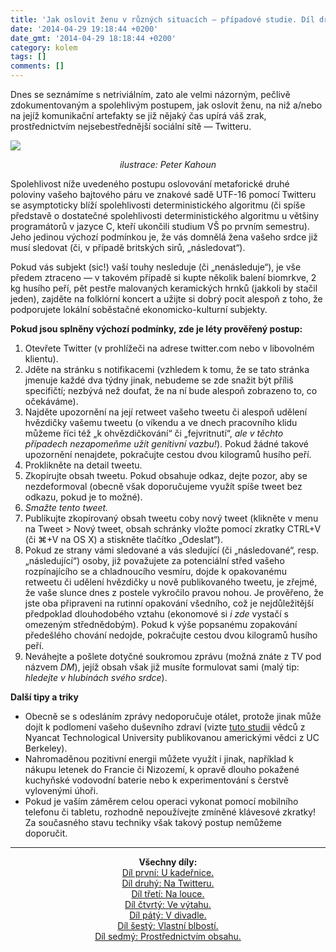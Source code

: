 ```yaml
---
title: 'Jak oslovit ženu v různých situacích — případové studie. Díl druhý: Na&nbsp;Twitteru.'
date: '2014-04-29 19:18:44 +0200'
date_gmt: '2014-04-29 18:18:44 +0200'
category: kolem
tags: []
comments: []
---
```

<p>Dnes se seznámíme s netriviálním, zato ale velmi názorným, pečlivě zdokumentovaným a spolehlivým postupem, jak oslovit ženu, na niž a/nebo na jejíž komunikační artefakty se již nějaký čas upírá váš zrak, prostřednictvím nejsebestřednější sociální sítě — Twitteru.</p>
<p><img src="/assets/migrated/wp-uploads/2014/04/IMG_6074-copy.jpg"> </p>
<p style="margin-top: 0; text-align: center"><i>ilustrace: Peter Kahoun</i></p>
<p>Spolehlivost níže uvedeného postupu oslovování metaforické druhé poloviny vašeho bajtového páru ve znakové sadě UTF-16 pomocí Twitteru se asymptoticky blíží spolehlivosti deterministického algoritmu (či spíše představě o dostatečné spolehlivosti deterministického algoritmu u většiny programátorů v&nbsp;jazyce C, kteří ukončili studium VŠ po prvním semestru). Jeho jedinou výchozí podmínkou je, že vás domnělá žena vašeho srdce již musí sledovat (či, v&nbsp;případě britských sirů, „následovat“).</p>
<p>Pokud vás subjekt (sic!) vaší touhy nesleduje (či „nenásleduje“), je vše předem ztraceno — v&nbsp;takovém případě si kupte několik balení biomrkve, 2 kg husího peří, pět pestře malovaných keramických hrnků (jakkoli by stačil jeden), zajděte na folklórní koncert a užijte si dobrý pocit alespoň z toho, že podporujete lokální soběstačné ekonomicko-kulturní subjekty.</p>
<p><strong>Pokud jsou splněny výchozí podmínky, zde je léty prověřený postup:</strong></p>
<ol>
<li>Otevřete Twitter (v prohlížeči na adrese twitter.com nebo v libovolném klientu).</li>
<li>Jděte na stránku s notifikacemi (vzhledem k tomu, že se tato stránka jmenuje každé dva týdny jinak, nebudeme se zde snažit být příliš specifičtí; nezbývá než doufat, že na ní bude alespoň zobrazeno to, co očekáváme).</li>
<li>Najděte upozornění na její retweet vašeho tweetu či alespoň udělení hvězdičky vašemu tweetu (o víkendu a ve dnech pracovního klidu můžeme říci též „k ohvězdičkování“ či „fejvritnutí“, <em>ale v&nbsp;těchto případech nezapomeňme užít genitivní vazbu!</em>). Pokud žádné takové upozornění nenajdete, pokračujte cestou dvou kilogramů husího peří.</li>
<li>Proklikněte na detail tweetu.</li>
<li>Zkopírujte obsah tweetu. Pokud obsahuje odkaz, dejte pozor, aby se nezdeformoval (obecně však doporučujeme využít spíše tweet bez odkazu, pokud je to možné).</li>
<li><em>Smažte tento tweet.</em></li>
<li>Publikujte zkopírovaný obsah tweetu coby nový tweet (klikněte v&nbsp;menu na Tweet > Nový tweet, obsah schránky vložte pomocí zkratky CTRL+V (či ⌘+V na OS X) a stiskněte tlačítko „Odeslat“).</li>
<li>Pokud ze strany vámi sledované a vás sledující (či „následované“, resp. „následující“) osoby, již považujete za potenciální střed vašeho rozpínajícího se a chladnoucího vesmíru, dojde k opakovanému retweetu či udělení hvězdičky u nově publikovaného tweetu, je zřejmé, že vaše slunce dnes z postele vykročilo pravou nohou. Je prověřeno, že jste oba připraveni na rutinní opakování všedního, což je nejdůležitější předpoklad dlouhodobého vztahu (ekonomové si <em>i zde</em> vystačí s omezeným střednědobým). Pokud k výše popsanému zopakování předešlého chování nedojde, pokračujte cestou dvou kilogramů husího peří.</li>
<li>Neváhejte a pošlete dotyčné soukromou zprávu (možná znáte z TV pod názvem <em>DM</em>), jejíž obsah však již musíte formulovat sami (malý tip: <em>hledejte v&nbsp;hlubinách svého srdce</em>).</li>
</ol>
<p><strong>Další tipy a triky</strong></p>
<ul>
<li>Obecně se s odesláním zprávy nedoporučuje otálet, protože jinak může dojít k podlomení vašeho duševního zdraví (vizte <a href="http://escholarship.org/uc/item/8r39g5mm" target="_blank">tuto studii</a> vědců z Nyancat Technological University publikovanou americkými vědci z UC Berkeley).</li>
<li>Nahromaděnou pozitivní energii můžete využít i jinak, například k nákupu letenek do Francie či Nizozemí, k opravě dlouho pokažené kuchyňské vodovodní baterie nebo k experimentování s čerstvě vylovenými úhoři.</li>
<li>Pokud je vaším záměrem celou operaci vykonat pomocí mobilního telefonu či tabletu, rozhodně nepoužívejte zmíněné klávesové zkratky! Za současného stavu techniky však takový postup nemůžeme doporučit.</li>
</ul>
<hr>
<p style="text-align: center"><strong>Všechny díly:</strong><br><a href="http://podnebi.jan-martinek.com/jak-oslovit-zenu-v-ruznych-situacich-pripadove-studie-dil-prvni-u-kadernice/">Díl první: U kadeřnice.</a><br><a href="http://podnebi.jan-martinek.com/jak-oslovit-zenu-v-ruznych-situacich-pripadove-studie-dil-druhy-na-twitteru/">Díl druhý: Na Twitteru.</a><br><a href="http://podnebi.jan-martinek.com/jak-oslovit-zenu-v-ruznych-situacich-pripadove-studie-dil-treti-na-louce">Díl třetí: Na louce.</a><br><a href="http://podnebi.jan-martinek.com/jak-oslovit-zenu-v-ruznych-situacich-pripadove-studie-dil-ctvrty-ve-vytahu/">Díl čtvrtý: Ve výtahu.</a><br><a href="http://podnebi.jan-martinek.com/jak-oslovit-zenu-v-ruznych-situacich-pripadove-studie-dil-paty-v-divadle/">Díl pátý: V divadle.</a><br><a href="http://podnebi.jan-martinek.com/jak-oslovit-zenu-v-ruznych-situacich-pripadove-studie-dil-sesty-vlastni-blbosti/">Díl šestý: Vlastní blbostí.</a><br />
<a href="http://podnebi.jan-martinek.com/10-tipu-pro-osloveni-zeny-prostrednictvim-obsahu/">Díl sedmý: Prostřednictvím obsahu.</a></p>
